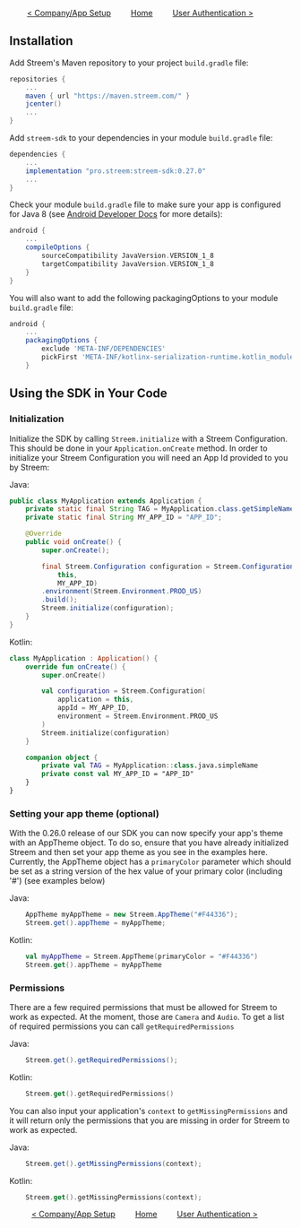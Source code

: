 &nbsp; &nbsp; &nbsp; &nbsp;
[< Company/App Setup](app_setup.md)
&nbsp; &nbsp; &nbsp; &nbsp;
[Home](../README.md)
&nbsp; &nbsp; &nbsp; &nbsp;
[User Authentication >](authenticating.md)

## Installation

Add Streem's Maven repository to your project `build.gradle` file:

```gradle
repositories {
    ...
    maven { url "https://maven.streem.com/" }
    jcenter()
    ...
}
```

Add `streem-sdk` to your dependencies in your module `build.gradle` file:

```gradle
dependencies {
    ...
    implementation "pro.streem:streem-sdk:0.27.0"
    ...
}
```

Check your module `build.gradle` file to make sure your app is configured for Java 8 (see [Android Developer Docs](https://developer.android.com/studio/write/java8-support) for more details):

```gradle
android {
    ...
    compileOptions {
        sourceCompatibility JavaVersion.VERSION_1_8
        targetCompatibility JavaVersion.VERSION_1_8
    }
}
```

You will also want to add the following packagingOptions to your module `build.gradle` file:

```gradle
android {
    ...
    packagingOptions {
        exclude 'META-INF/DEPENDENCIES'
        pickFirst 'META-INF/kotlinx-serialization-runtime.kotlin_module'
    }
```

## Using the SDK in Your Code

### Initialization

Initialize the SDK by calling `Streem.initialize` with a Streem Configuration. This should be done in your `Application.onCreate` method. In order to initialize your Streem Configuration you will need an App Id provided to you by Streem:

Java:

```java
public class MyApplication extends Application {
    private static final String TAG = MyApplication.class.getSimpleName();
    private static final String MY_APP_ID = "APP_ID";

    @Override
    public void onCreate() {
        super.onCreate();

        final Streem.Configuration configuration = Streem.Configuration.builder(
            this,
            MY_APP_ID)
        .environment(Streem.Environment.PROD_US)
        .build();
        Streem.initialize(configuration);
    }
}
```

Kotlin:

```kotlin
class MyApplication : Application() {
    override fun onCreate() {
        super.onCreate()

        val configuration = Streem.Configuration(
            application = this,
            appId = MY_APP_ID,
            environment = Streem.Environment.PROD_US
        )
        Streem.initialize(configuration)
    }

    companion object {
        private val TAG = MyApplication::class.java.simpleName
        private const val MY_APP_ID = "APP_ID"
    }
}
```

### Setting your app theme (optional)

With the 0.26.0 release of our SDK you can now specify your app's theme with an AppTheme object.
To do so, ensure that you have already initialized Streem and then set your app theme as you see in the examples here.
Currently, the AppTheme object has a `primaryColor` parameter which should be set as a string version of the hex value
of your primary color (including '#') (see examples below)

Java:

```java
    AppTheme myAppTheme = new Streem.AppTheme("#F44336");
    Streem.get().appTheme = myAppTheme;
```

Kotlin:

```kotlin
    val myAppTheme = Streem.AppTheme(primaryColor = "#F44336")
    Streem.get().appTheme = myAppTheme
```

### Permissions

There are a few required permissions that must be allowed for Streem to work as expected. At the moment, those are `Camera` and `Audio`. To get a list of required permissions you can call `getRequiredPermissions`

Java:

```java
    Streem.get().getRequiredPermissions();
```

Kotlin:

```kotlin
    Streem.get().getRequiredPermissions()
```

You can also input your application's `context` to `getMissingPermissions` and it will return only the permissions that you are missing in order for Streem to work as expected.

Java:

```java
    Streem.get().getMissingPermissions(context);
```

Kotlin:

```kotlin
    Streem.get().getMissingPermissions(context);
```

&nbsp;
&nbsp; &nbsp; &nbsp; &nbsp;
[< Company/App Setup](app_setup.md)
&nbsp; &nbsp; &nbsp; &nbsp;
[Home](../README.md)
&nbsp; &nbsp; &nbsp; &nbsp;
[User Authentication >](authenticating.md)
